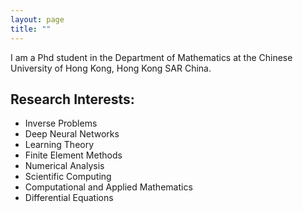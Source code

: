 ```yaml
---
layout: page
title: ""
---
```


I am a Phd student in the Department of Mathematics at the Chinese University of Hong Kong, Hong Kong SAR China. 

## Research Interests: 
- Inverse Problems 
- Deep Neural Networks 
- Learning Theory
- Finite Element Methods
- Numerical Analysis 
- Scientific Computing 
- Computational and Applied Mathematics 
- Differential Equations  

